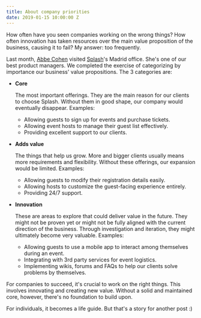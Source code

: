 ```yaml
---
title: About company priorities
date: 2019-01-15 10:00:00 Z
---
```


How often have you seen companies working on the wrong things? How often innovation has taken resources over the main value proposition of the business, causing it to fail? My answer: too frequently.

Last month, [Abbe Cohen](https://www.linkedin.com/in/abbe-cohen-5b664024/ "LinkedIn Profile") visited [Splash](https://splashthat.com/)'s Madrid office. She's one of our best product managers. We completed the exercise of categorizing by importance our business' value propositions. The 3 categories are:

* **Core**

    The most important offerings. They are the main reason for our clients to choose Splash. Without them in good shape, our company would eventually disappear. Examples:
    - Allowing guests to sign up for events and purchase tickets.
    - Allowing event hosts to manage their guest list effectively.
    - Providing excellent support to our clients.

* **Adds value**

    The things that help us grow. More and bigger clients usually means more requirements and flexibility. Without these offerings, our expansion would be limited. Examples:
    - Allowing guests to modify their registration details easily.
    - Allowing hosts to customize the guest-facing experience entirely.
    - Providing 24/7 support.

* **Innovation**

    These are areas to explore that could deliver value in the future. They might not be proven yet or might not be fully aligned with the current direction of the business. Through investigation and iteration, they might ultimately become very valuable. Examples:
    - Allowing guests to use a mobile app to interact among themselves during an event.
    - Integrating with 3rd party services for event logistics.
    - Implementing wikis, forums and FAQs to help our clients solve problems by themselves.

For companies to succeed, it's crucial to work on the right things. This involves innovating and creating new value. Without a solid and maintained core, however, there's no foundation to build upon.

For individuals, it becomes a life guide. But that's a story for another post :)